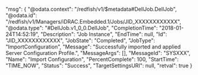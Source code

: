 ﻿
"msg": {
    "@odata.context": "/redfish/v1/$metadata#DellJob.DellJob",
    "@odata.id": "/redfish/v1/Managers/iDRAC.Embedded.1/Jobs/JID_XXXXXXXXXXXX",
    "@odata.type": "#DellJob.v1_0_0.DellJob",
    "CompletionTime": "2018-01-24T14:52:19",
    "Description": "Job Instance",
    "EndTime": null,
    "Id": "JID_XXXXXXXXXXXX",
    "JobState": "Completed",
    "JobType": "ImportConfiguration",
    "Message": "Successfully imported and applied Server Configuration Profile.",
    "MessageArgs": [],
    "MessageId": "SYSXXX",
    "Name": "Import Configuration",
    "PercentComplete": 100,
    "StartTime": "TIME_NOW",
    "Status": "Success",
    "TargetSettingsURI": null,
    "retval": true
}
